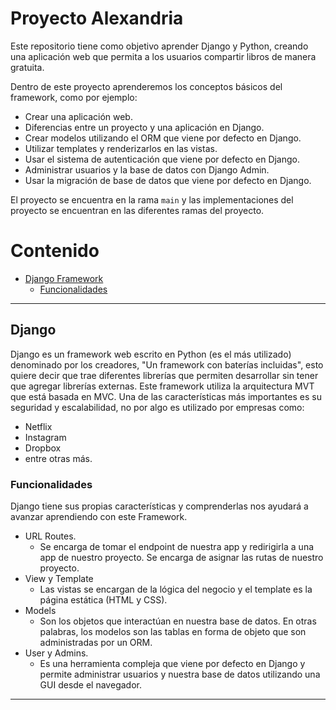 # Proyecto Alexandria
Este repositorio tiene como objetivo aprender Django y Python, creando una aplicación web que permita a los usuarios compartir libros de manera gratuita. 

Dentro de este proyecto aprenderemos los conceptos básicos del framework, como por ejemplo:
- Crear una aplicación web.
- Diferencias entre un proyecto y una aplicación en Django.
- Crear modelos utilizando el ORM que viene por defecto en Django.
- Utilizar templates y renderizarlos en las vistas.
- Usar el sistema de autenticación que viene por defecto en Django.
- Administrar usuarios y la base de datos con Django Admin.
- Usar la migración de base de datos que viene por defecto en Django.

El proyecto se encuentra en la rama `main` y las implementaciones del proyecto se encuentran en las diferentes ramas del proyecto.

# Contenido
- [Django Framework](#Django)
  - [Funcionalidades](#Funcionalidades)
---

## Django
Django es un framework web escrito en Python (es el más utilizado) denominado por los creadores, "Un framework con baterías incluidas", esto quiere decir que trae diferentes librerías que permiten desarrollar sin tener que agregar librerías externas.
Este framework utiliza la arquitectura MVT que está basada en MVC. Una de las características más importantes es su seguridad y escalabilidad, no por algo es utilizado por empresas como:
- Netflix 
- Instagram
- Dropbox
- entre otras más.

### Funcionalidades

Django tiene sus propias características y comprenderlas nos ayudará a avanzar aprendiendo con este Framework.
- URL Routes. 
	- Se encarga de tomar el endpoint de nuestra app y redirigirla a una app de nuestro proyecto. Se encarga de asignar las rutas de nuestro proyecto.
- View y Template
	- Las vistas se encargan de la lógica del negocio y el template es la página estática (HTML y CSS).
- Models
	- Son los objetos que interactúan en nuestra base de datos. En otras palabras, los modelos son las tablas en forma de objeto que son administradas por un ORM.
- User y Admins.
	- Es una herramienta compleja que viene por defecto en Django y permite administrar usuarios y nuestra base de datos utilizando una GUI desde el navegador.

---



